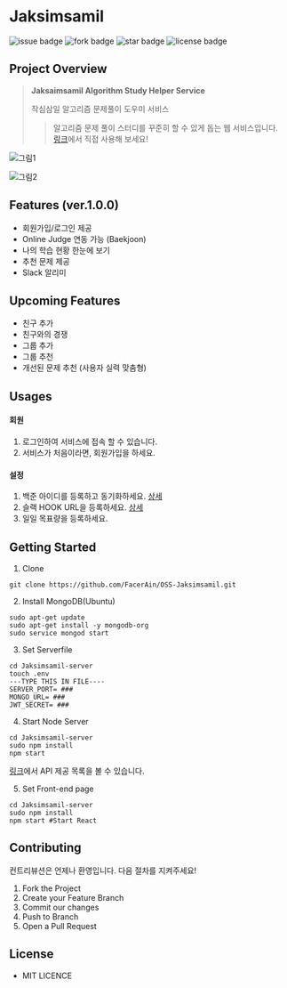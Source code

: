 # Jaksimsamil

![issue badge](https://img.shields.io/github/issues/FacerAin/OSS-Jaksimsamil)
![fork badge](https://img.shields.io/github/forks/FacerAin/OSS-Jaksimsamil)
![star badge](https://img.shields.io/github/stars/FacerAin/OSS-Jaksimsamil)
![license badge](https://img.shields.io/github/license/FacerAin/OSS-Jaksimsamil)

## Project Overview

> **Jaksaimsamil Algorithm Study Helper Service**
>
> 작심삼일 알고리즘 문제풀이 도우미 서비스<br/>
>
> > 알고리즘 문제 풀이 스터디를 꾸준히 할 수 있게 돕는 웹 서비스입니다.
> > <br> [링크](http://facerain.dcom.club)에서 직접 사용해 보세요!

![그림1](https://user-images.githubusercontent.com/16442978/85690047-236d1d00-b70e-11ea-8d2b-480593c0daf3.png)

![그림2](https://user-images.githubusercontent.com/16442978/85690058-2536e080-b70e-11ea-98cd-45fdf04084ce.png)

## Features (ver.1.0.0)

- 회원가입/로그인 제공
- Online Judge 연동 가능 (Baekjoon)
- 나의 학습 현황 한눈에 보기
- 추천 문제 제공
- Slack 알리미

## Upcoming Features

- 친구 추가
- 친구와의 경쟁
- 그룹 추가
- 그룹 추천
- 개선된 문제 추천 (사용자 실력 맞춤형)

## Usages

#### 회원

1. 로그인하여 서비스에 접속 할 수 있습니다.
2. 서비스가 처음이라면, 회원가입을 하세요.
   <br>

#### 설정

1. 백준 아이디를 등록하고 동기화하세요. [상세]()
2. 슬랙 HOOK URL을 등록하세요. [상세]()
3. 일일 목표량을 등록하세요.

## Getting Started

1. Clone

```
git clone https://github.com/FacerAin/OSS-Jaksimsamil.git
```

2. Install MongoDB(Ubuntu)

```
sudo apt-get update
sudo apt-get install -y mongodb-org
sudo service mongod start
```

3. Set Serverfile

```
cd Jaksimsamil-server
touch .env
---TYPE THIS IN FILE----
SERVER_PORT= ###
MONGO_URL= ###
JWT_SECRET= ###
```

4. Start Node Server

```
cd Jaksimsamil-server
sudo npm install
npm start
```

[링크](/jaksimsamil-server/README.md)에서 API 제공 목록을 볼 수 있습니다.
<br>

5. Set Front-end page

```
cd Jaksimsamil-server
sudo npm install
npm start #Start React
```

## Contributing

컨트리뷰션은 언제나 환영입니다. 다음 절차를 지켜주세요!

1. Fork the Project
2. Create your Feature Branch
3. Commit our changes
4. Push to Branch
5. Open a Pull Request

## License

- MIT LICENCE

